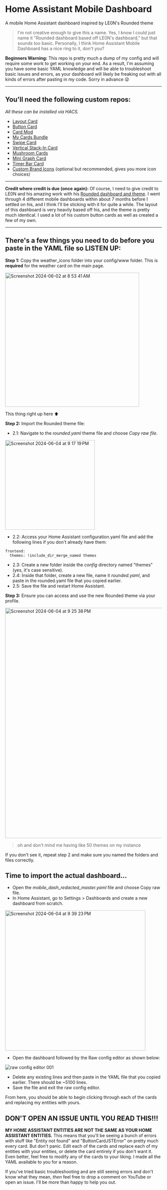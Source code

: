 # Home Assistant Mobile Dashboard
A mobile Home Assistant dashboard inspired by LE0N's Rounded theme
> I'm not creative enough to give this a name. Yes, I know I could just name it "Rounded dashboard based off LE0N's dashboard," but that sounds too basic. Personally, I think Home Assistant Mobile Dashboard has a nice ring to it, don't you?

**Beginners Warning:** This repo is pretty much a dump of my config and will require some work to get working on your end. As a result, I'm assuming you have some basic YAML knowledge and will be able to troubleshoot basic issues and errors, as your dashboard will likely be freaking out with all kinds of errors after pasting in my code. Sorry in advance 😜

---

## You'll need the following custom repos:
_All these can be installed via HACS._
- [Layout Card](https://github.com/thomasloven/lovelace-layout-card)
- [Button Card](https://github.com/custom-cards/button-card)
- [Card Mod](https://github.com/thomasloven/lovelace-card-mod)
- [My Cards Bundle](https://github.com/AnthonMS/my-cards)
- [Swipe Card](https://github.com/bramkragten/swipe-card)
- [Vertical Stack-In Card](https://github.com/ofekashery/vertical-stack-in-card)
- [Mushroom Cards](https://github.com/piitaya/lovelace-mushroom)
- [Mini Graph Card](https://github.com/kalkih/mini-graph-card)
- [Timer Bar Card](https://github.com/rianadon/timer-bar-card)
- [Custom Brand Icons](https://github.com/elax46/custom-brand-icons) (optional but recommended, gives you more icon choices)

---

**Credit where credit is due (once again):** Of course, I need to give credit to LE0N and his amazing work with his [Rounded dashboard and theme](https://community.home-assistant.io/t/rounded-dashboard-guide/543043). I went through 4 different mobile dashboards within about 7 months before I settled on his, and I think I'll be sticking with it for quite a while. The layout of this dashboard is very heavily based off his, and the theme is pretty much identical. I used a lot of his custom button cards as well as created a few of my own. 

---

## There's a few things you need to do before you paste in the YAML file so LISTEN UP:
**Step 1:** Copy the weather_icons folder into your config/www folder. This is **required** for the weather card on the main page.

<img width="431" alt="Screenshot 2024-06-02 at 8 53 41 AM" src="https://github.com/jimmy-landry/HA-Mobile-Dashboard-Config/assets/121106900/ea1b0489-436e-4385-adad-a085e4cad05d">

This thing right up here ⬆

**Step 2:** Import the Rounded theme file:
- 2.1: Navigate to the _rounded.yaml_ theme file and choose _Copy raw file_.
<img width="288" alt="Screenshot 2024-06-04 at 9 17 19 PM" src="https://github.com/jimmy-landry/HA-Mobile-Dashboard-Config/assets/121106900/5c325602-dffa-4663-a88a-87a57558fe9e">

- 2.2: Access your Home Assistant configuration.yaml file and add the following lines if you don't already have them:

```
frontend:
  themes: !include_dir_merge_named themes
```
- 2.3: Create a new folder inside the _config_ directory named "themes" (yes, it's case sensitive).
- 2.4: Inside that folder, create a new file, name it _rounded.yaml_, and paste in the rounded.yaml file that you copied earlier.
- 2.5: Save the file and restart Home Assistant.

**Step 3:** Ensure you can access and use the new Rounded theme via your profile.

<img width="740" alt="Screenshot 2024-06-04 at 9 25 38 PM" src="https://github.com/jimmy-landry/HA-Mobile-Dashboard-Config/assets/121106900/15280cd9-923b-4a76-8a10-5be9f19c60f9">


> oh and don't mind me having like 50 themes on my instance

If you don't see it, repeat step 2 and make sure you named the folders and files correctly.

## Time to import the actual dashboard...

- Open the _mobile_dash_redacted_master.yaml_ file and choose Copy raw file.
- In Home Assistant, go to Settings > Dashboards and create a new dashboard from scratch.

<img width="451" alt="Screenshot 2024-06-04 at 9 39 23 PM" src="https://github.com/jimmy-landry/HA-Mobile-Dashboard-Config/assets/121106900/743ba45d-0e25-41bb-b7ce-26e4f86e785c">

- Open the dashboard followed by the Raw config editor as shown below:
  
![raw config editor 001](https://github.com/jimmy-landry/HA-Mobile-Dashboard-Config/assets/121106900/65f5621e-0d04-4fef-8d2e-855023db4fdb)

- Delete any existing lines and then paste in the YAML file that you copied earlier. There should be ~5100 lines.
- Save the file and exit the raw config editor.

From here, you should be able to begin clicking through each of the cards and replacing my entities with yours.

## DON'T OPEN AN ISSUE UNTIL YOU READ THIS!!!
**MY HOME ASSISTANT ENTITIES ARE NOT THE SAME AS YOUR HOME ASSISTANT ENTITIES.** This means that you'll be seeing a bunch of errors with stuff like "Entity not found" and "ButtonCardJSTError" on pretty much every card. But don't panic. Edit each of the cards and replace each of my entities with your entities, or delete the card entirely if you don't want it. Even better, feel free to modify any of the cards to your liking. I made all the YAML available to you for a reason.

If you've tried basic troubleshooting and are still seeing errors and don't know what they mean, _then_ feel free to drop a comment on YouTube or open an issue. I'll be more than happy to help you out.

